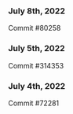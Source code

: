 ### July 8th, 2022

Commit #80258

### July 5th, 2022

Commit #314353


### July 4th, 2022

Commit #72281
